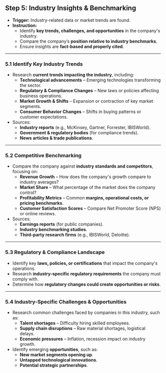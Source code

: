 ## Step 5: Industry Insights & Benchmarking
- **Trigger:** Industry-related data or market trends are found.
- **Instruction:** 
  - Identify **key trends, challenges, and opportunities** in the company's industry.
  - Compare the company’s **position relative to industry benchmarks**.
  - Ensure insights are **fact-based and properly cited**.

---

### **5.1 Identify Key Industry Trends**
- Research **current trends impacting the industry**, including:
  - **Technological advancements** – Emerging technologies transforming the sector.
  - **Regulatory & Compliance Changes** – New laws or policies affecting business operations.
  - **Market Growth & Shifts** – Expansion or contraction of key market segments.
  - **Consumer Behavior Changes** – Shifts in buying patterns or customer expectations.
- Sources:
  - **Industry reports** (e.g., McKinsey, Gartner, Forrester, IBISWorld).
  - **Government & regulatory bodies** (for compliance trends).
  - **News articles & trade publications**.

---

### **5.2 Competitive Benchmarking**
- Compare the company against **industry standards and competitors**, focusing on:
  - **Revenue Growth** – How does the company's growth compare to industry averages?
  - **Market Share** – What percentage of the market does the company control?
  - **Profitability Metrics** – Common **margins, operational costs, or pricing benchmarks**.
  - **Customer Satisfaction Scores** – Compare Net Promoter Score (NPS) or online reviews.
- Sources:
  - **Earnings reports** (for public companies).
  - **Industry benchmarking studies**.
  - **Third-party research firms** (e.g., IBISWorld, Deloitte).

---

### **5.3 Regulatory & Compliance Landscape**
- Identify key **laws, policies, or certifications** that impact the company's operations.
- Research **industry-specific regulatory requirements** the company must comply with.
- Determine how **regulatory changes could create opportunities or risks**.

---

### **5.4 Industry-Specific Challenges & Opportunities**
- Research common challenges faced by companies in this industry, such as:
  - **Talent shortages** – Difficulty hiring skilled employees.
  - **Supply chain disruptions** – Raw material shortages, logistical delays.
  - **Economic pressures** – Inflation, recession impact on industry growth.
- Identify emerging **opportunities**, such as:
  - **New market segments opening up**.
  - **Untapped technological innovations**.
  - **Potential strategic partnerships**.

